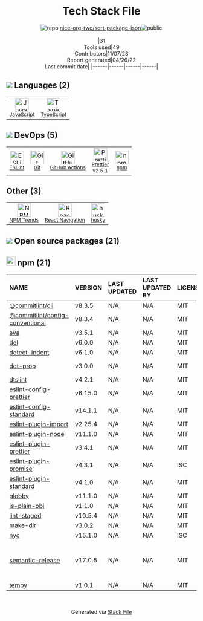 <!--
--- Readme.md Snippet without images Start ---
## Tech Stack
nice-org-two/sort-package-json is built on the following main stack:
- [JavaScript](https://developer.mozilla.org/en-US/docs/Web/JavaScript) – Languages
- [TypeScript](http://www.typescriptlang.org) – Languages
- [ESLint](http://eslint.org/) – Code Review
- [React Navigation](https://reactnavigation.org/) – Cross-Platform Mobile Tools
- [Prettier](https://prettier.io/) – Code Review
- [GitHub Actions](https://github.com/features/actions) – Continuous Integration

Full tech stack [here](/techstack.md)
--- Readme.md Snippet without images End ---

--- Readme.md Snippet with images Start ---
## Tech Stack
nice-org-two/sort-package-json is built on the following main stack:
- <img width='25' height='25' src='https://img.stackshare.io/service/1209/javascript.jpeg' alt='JavaScript'/> [JavaScript](https://developer.mozilla.org/en-US/docs/Web/JavaScript) – Languages
- <img width='25' height='25' src='https://img.stackshare.io/service/1612/bynNY5dJ.jpg' alt='TypeScript'/> [TypeScript](http://www.typescriptlang.org) – Languages
- <img width='25' height='25' src='https://img.stackshare.io/service/3337/Q4L7Jncy.jpg' alt='ESLint'/> [ESLint](http://eslint.org/) – Code Review
- <img width='25' height='25' src='https://img.stackshare.io/service/6422/react-navigation.png' alt='React Navigation'/> [React Navigation](https://reactnavigation.org/) – Cross-Platform Mobile Tools
- <img width='25' height='25' src='https://img.stackshare.io/service/7035/default_66f265943abed56bcdbfca1c866a4261b1fbb063.jpg' alt='Prettier'/> [Prettier](https://prettier.io/) – Code Review
- <img width='25' height='25' src='https://img.stackshare.io/service/11563/actions.png' alt='GitHub Actions'/> [GitHub Actions](https://github.com/features/actions) – Continuous Integration

Full tech stack [here](/techstack.md)
--- Readme.md Snippet with images End ---
-->
<div align="center">

# Tech Stack File
![](https://img.stackshare.io/repo.svg "repo") [nice-org-two/sort-package-json](https://github.com/nice-org-two/sort-package-json)![](https://img.stackshare.io/public_badge.svg "public")
<br/><br/>
|31<br/>Tools used|49<br/>Contributors|11/07/23 <br/>Report generated|04/26/22<br/>Last commit date|
|------|------|------|------|
</div>

## <img src='https://img.stackshare.io/languages.svg'/> Languages (2)
<table><tr>
  <td align='center'>
  <img width='36' height='36' src='https://img.stackshare.io/service/1209/javascript.jpeg' alt='JavaScript'>
  <br>
  <sub><a href="https://developer.mozilla.org/en-US/docs/Web/JavaScript">JavaScript</a></sub>
  <br>
  <sub></sub>
</td>

<td align='center'>
  <img width='36' height='36' src='https://img.stackshare.io/service/1612/bynNY5dJ.jpg' alt='TypeScript'>
  <br>
  <sub><a href="http://www.typescriptlang.org">TypeScript</a></sub>
  <br>
  <sub></sub>
</td>

</tr>
</table>

## <img src='https://img.stackshare.io/devops.svg'/> DevOps (5)
<table><tr>
  <td align='center'>
  <img width='36' height='36' src='https://img.stackshare.io/service/3337/Q4L7Jncy.jpg' alt='ESLint'>
  <br>
  <sub><a href="http://eslint.org/">ESLint</a></sub>
  <br>
  <sub></sub>
</td>

<td align='center'>
  <img width='36' height='36' src='https://img.stackshare.io/service/1046/git.png' alt='Git'>
  <br>
  <sub><a href="http://git-scm.com/">Git</a></sub>
  <br>
  <sub></sub>
</td>

<td align='center'>
  <img width='36' height='36' src='https://img.stackshare.io/service/11563/actions.png' alt='GitHub Actions'>
  <br>
  <sub><a href="https://github.com/features/actions">GitHub Actions</a></sub>
  <br>
  <sub></sub>
</td>

<td align='center'>
  <img width='36' height='36' src='https://img.stackshare.io/service/7035/default_66f265943abed56bcdbfca1c866a4261b1fbb063.jpg' alt='Prettier'>
  <br>
  <sub><a href="https://prettier.io/">Prettier</a></sub>
  <br>
  <sub>v2.5.1</sub>
</td>

<td align='center'>
  <img width='36' height='36' src='https://img.stackshare.io/service/1120/lejvzrnlpb308aftn31u.png' alt='npm'>
  <br>
  <sub><a href="https://www.npmjs.com/">npm</a></sub>
  <br>
  <sub></sub>
</td>

</tr>
</table>

## Other (3)
<table><tr>
  <td align='center'>
  <img width='36' height='36' src='https://img.stackshare.io/service/12294/empty-logo-square.png' alt='NPM Trends'>
  <br>
  <sub><a href="https://www.npmtrends.com/">NPM Trends</a></sub>
  <br>
  <sub></sub>
</td>

<td align='center'>
  <img width='36' height='36' src='https://img.stackshare.io/service/6422/react-navigation.png' alt='React Navigation'>
  <br>
  <sub><a href="https://reactnavigation.org/">React Navigation</a></sub>
  <br>
  <sub></sub>
</td>

<td align='center'>
  <img width='36' height='36' src='https://img.stackshare.io/service/9527/5502029.jpeg' alt='husky'>
  <br>
  <sub><a href="https://github.com/typicode/husky">husky</a></sub>
  <br>
  <sub></sub>
</td>

</tr>
</table>


## <img src='https://img.stackshare.io/group.svg' /> Open source packages (21)</h2>

## <img width='24' height='24' src='https://img.stackshare.io/service/1120/lejvzrnlpb308aftn31u.png'/> npm (21)

|NAME|VERSION|LAST UPDATED|LAST UPDATED BY|LICENSE|VULNERABILITIES|
|:------|:------|:------|:------|:------|:------|
|[@commitlint/cli](https://github.com/conventional-changelog/commitlint)|v8.3.5|N/A|N/A |MIT|N/A|
|[@commitlint/config-conventional](https://github.com/conventional-changelog/commitlint)|v8.3.4|N/A|N/A |MIT|N/A|
|[ava](https://avajs.dev)|v3.5.1|N/A|N/A |MIT|N/A|
|[del](https://github.com/sindresorhus/del)|v6.0.0|N/A|N/A |MIT|N/A|
|[detect-indent](https://github.com/sindresorhus/detect-indent)|v6.1.0|N/A|N/A |MIT|N/A|
|[dot-prop](https://github.com/sindresorhus/dot-prop)|v3.0.0|N/A|N/A |MIT|[CVE-2020-8116](https://github.com/advisories/GHSA-ff7x-qrg7-qggm) (High)|
|[dtslint](https://github.com/Microsoft/dtslint)|v4.2.1|N/A|N/A |MIT|N/A|
|[eslint-config-prettier](https://github.com/prettier/eslint-config-prettier)|v6.15.0|N/A|N/A |MIT|N/A|
|[eslint-config-standard](https://github.com/standard/eslint-config-standard)|v14.1.1|N/A|N/A |MIT|N/A|
|[eslint-plugin-import](https://github.com/benmosher/eslint-plugin-import)|v2.25.4|N/A|N/A |MIT|N/A|
|[eslint-plugin-node](https://github.com/mysticatea/eslint-plugin-node)|v11.1.0|N/A|N/A |MIT|N/A|
|[eslint-plugin-prettier](https://github.com/prettier/eslint-plugin-prettier)|v3.4.1|N/A|N/A |MIT|N/A|
|[eslint-plugin-promise](https://github.com/xjamundx/eslint-plugin-promise)|v4.3.1|N/A|N/A |ISC|N/A|
|[eslint-plugin-standard](https://github.com/standard/eslint-plugin-standard)|v4.1.0|N/A|N/A |MIT|N/A|
|[globby](https://github.com/sindresorhus/globby)|v11.1.0|N/A|N/A |MIT|N/A|
|[is-plain-obj](https://github.com/sindresorhus/is-plain-obj)|v1.1.0|N/A|N/A |MIT|N/A|
|[lint-staged](https://github.com/okonet/lint-staged)|v10.5.4|N/A|N/A |MIT|N/A|
|[make-dir](https://github.com/sindresorhus/make-dir)|v3.0.2|N/A|N/A |MIT|N/A|
|[nyc](https://github.com/istanbuljs/nyc)|v15.1.0|N/A|N/A |ISC|N/A|
|[semantic-release](https://github.com/semantic-release/semantic-release)|v17.0.5|N/A|N/A |MIT|[CVE-2020-26226](https://github.com/advisories/GHSA-r2j6-p67h-q639) (High)<br/>[CVE-2022-31051](https://github.com/advisories/GHSA-x2pg-mjhr-2m5x) (Moderate)|
|[tempy](https://github.com/sindresorhus/tempy)|v1.0.1|N/A|N/A |MIT|N/A|

<br/>
<div align='center'>

Generated via [Stack File](https://github.com/apps/stack-file)
